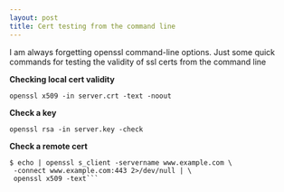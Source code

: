 ```yaml
---
layout: post
title: Cert testing from the command line
---
```


I am always forgetting openssl command-line options. Just some quick commands
for testing the validity of ssl certs from the command line

**Checking local cert validity**
```shell
openssl x509 -in server.crt -text -noout
```

**Check a key**
```shell
openssl rsa -in server.key -check
```

**Check a remote cert**
```shell
$ echo | openssl s_client -servername www.example.com \
 -connect www.example.com:443 2>/dev/null | \
 openssl x509 -text```
```

